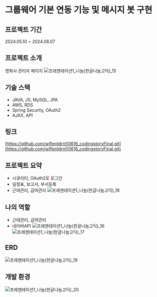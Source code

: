 # 그룹웨어 기본 연동 기능 및 메시지 봇 구현

## 프로젝트 기간
2024.05.10 ~ 2024.06.07

## 프로젝트 소개
영화사 관리자 페이지
![프레젠테이션1_나눔(한글나눔고딕)_15](https://github.com/wjflenldrnf/0616_codingstoryFinal/assets/154856783/8653fb48-7ec1-4c4a-8151-7d588cfc6ca8)


## 기술 스택
- JAVA, JS, MySQL, JPA
- AWS, RDS
- Spring Security, OAuth2
- AJAX, API

## 링크
[https://github.com/wjflenldrnf/0616_codingstoryFinal.git](https://github.com/wjflenldrnf/0616_codingstoryFinal.git)

## 프로젝트 요약
- 시큐리티, OAuth2로 로그인
- 일정표, 보고서, 부서등록
- 근태관리, 급여관리
![프레젠테이션1_나눔(한글나눔고딕)_18](https://github.com/wjflenldrnf/0616_codingstoryFinal/assets/154856783/b080748b-b783-4220-bbf8-28420eb6e2a5)


## 나의 역할
- 근태관리, 급여관리
- 네이버API
![프레젠테이션1_나눔(한글나눔고딕)_16](https://github.com/wjflenldrnf/0616_codingstoryFinal/assets/154856783/3dc7525d-6c77-455b-9f3b-509cb48f46b4)
![프레젠테이션1_나눔(한글나눔고딕)_17](https://github.com/wjflenldrnf/0616_codingstoryFinal/assets/154856783/1b2e9df4-21f0-4118-aa83-1686da0a61fb)

## ERD
![프레젠테이션1_나눔(한글나눔고딕)_19](https://github.com/wjflenldrnf/0616_codingstoryFinal/assets/154856783/1b0c3d8e-7714-41f2-8731-186859c27740)

## 개발 환경
![프레젠테이션1_나눔(한글나눔고딕)_20](https://github.com/wjflenldrnf/0616_codingstoryFinal/assets/154856783/911c11bc-8936-4ef5-b91d-f25127bf0b91)
